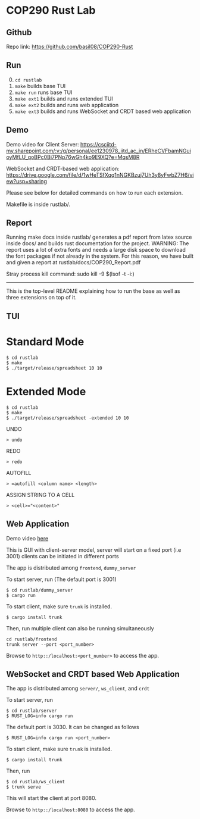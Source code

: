 # COP290 Rust Lab

## Github
Repo link: https://github.com/basil08/COP290-Rust

## Run

0. `cd rustlab`
1. `make` builds base TUI
2. `make run` runs base TUI
2. `make ext1` builds and runs extended TUI
3. `make ext2` builds and runs web application
4. `make ext3` builds and runs WebSocket and CRDT based web application

## Demo


Demo video for Client Server: https://csciitd-my.sharepoint.com/:v:/g/personal/ee1230978_iitd_ac_in/ERheCVFbamNGuioyMfLU_qoBPc0Bi7PNp76wGh4ko9E9XQ?e=MqsM8R


WebSocket and CRDT-based web application: https://drive.google.com/file/d/1wHeTSfXqq1nNGKBzuj7Uh3y8yFwbZ7H6/view?usp=sharing

Please see below for detailed commands on how to run each extension.

Makefile is inside rustlab/.

## Report

Running make docs inside rustlab/ generates a pdf report from latex source inside docs/ and builds rust documentation for the project. WARNING: The report uses a lot of extra fonts and needs a large disk space to download the font packages if not already in the system. For this reason, we have built and given a report at rustlab/docs/COP290_Report.pdf


Stray process kill command: sudo kill -9 $(lsof -t -i:<port>)

---

  
This is the top-level README explaining how to run the base as well as three extensions on top of it.

## TUI
# Standard Mode

```
$ cd rustlab
$ make 
$ ./target/release/spreadsheet 10 10
```
# Extended Mode
```
$ cd rustlab
$ make 
$ ./target/release/spreadsheet -extended 10 10
```

UNDO
```
> undo
```

REDO
```
> redo
```

AUTOFILL
```
> =autofill <column name> <length>
```

ASSIGN STRING TO A CELL
```
> <cell>="<content>"
```


## Web Application

Demo video [here](https://csciitd-my.sharepoint.com/:v:/g/personal/ee1230978_iitd_ac_in/ERheCVFbamNGuioyMfLU_qoBPc0Bi7PNp76wGh4ko9E9XQ?e=MqsM8R)

This is GUI with client-server model, 
server will start on a fixed port (i.e 3001)
clients can be initiated in different ports

The app is distributed among `frontend`, `dummy_server` 

To start server, run (The default port is 3001)
```
$ cd rustlab/dummy_server
$ cargo run
```

To start client, make sure `trunk` is installed.
```
$ cargo install trunk
```

Then, run
multiple client can also be running simultaneously
```
cd rustlab/frontend
trunk server --port <port_number>
```

Browse to `http::/localhost:<port_number>` to access the app.

## WebSocket and CRDT based Web Application

The app is distributed among `server/`, `ws_client`, and `crdt` 

To start server, run

```
$ cd rustlab/server
$ RUST_LOG=info cargo run
```

The default port is 3030. It can be changed as follows

```
$ RUST_LOG=info cargo run <port_number>
```

To start client, make sure `trunk` is installed.

```
$ cargo install trunk
```

Then, run
```
$ cd rustlab/ws_client
$ trunk serve
```

This will start the client at port 8080.

Browse to `http::/localhost:8080` to access the app.

